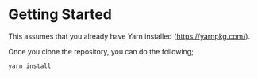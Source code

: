 # Getting Started

This assumes that you already have Yarn installed (https://yarnpkg.com/).

Once you clone the repository, you can do the following;

```
yarn install
```
